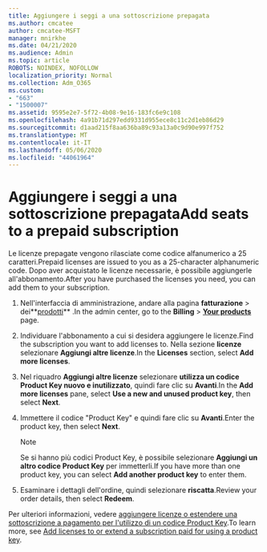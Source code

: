 ```yaml
---
title: Aggiungere i seggi a una sottoscrizione prepagata
ms.author: cmcatee
author: cmcatee-MSFT
manager: mnirkhe
ms.date: 04/21/2020
ms.audience: Admin
ms.topic: article
ROBOTS: NOINDEX, NOFOLLOW
localization_priority: Normal
ms.collection: Adm_O365
ms.custom:
- "663"
- "1500007"
ms.assetid: 9595e2e7-5f72-4b08-9e16-183fc6e9c108
ms.openlocfilehash: 4a91b71d297edd9331d955ece8c11c2d1eb86d29
ms.sourcegitcommit: d1aad215f8aa636ba89c93a13a0c9d90e997f752
ms.translationtype: MT
ms.contentlocale: it-IT
ms.lasthandoff: 05/06/2020
ms.locfileid: "44061964"
---
```

# <a name="add-seats-to-a-prepaid-subscription"></a><span data-ttu-id="ea26f-102">Aggiungere i seggi a una sottoscrizione prepagata</span><span class="sxs-lookup"><span data-stu-id="ea26f-102">Add seats to a prepaid subscription</span></span>

<span data-ttu-id="ea26f-103">Le licenze prepagate vengono rilasciate come codice alfanumerico a 25 caratteri.</span><span class="sxs-lookup"><span data-stu-id="ea26f-103">Prepaid licenses are issued to you as a 25-character alphanumeric code.</span></span> <span data-ttu-id="ea26f-104">Dopo aver acquistato le licenze necessarie, è possibile aggiungerle all'abbonamento.</span><span class="sxs-lookup"><span data-stu-id="ea26f-104">After you have purchased the licenses you need, you can add them to your subscription.</span></span> 

1. <span data-ttu-id="ea26f-105">Nell'interfaccia di amministrazione, andare alla pagina **fatturazione** > dei**[prodotti](https://go.microsoft.com/fwlink/p/?linkid=842054)** .</span><span class="sxs-lookup"><span data-stu-id="ea26f-105">In the admin center, go to the **Billing** > **[Your products](https://go.microsoft.com/fwlink/p/?linkid=842054)** page.</span></span>

2. <span data-ttu-id="ea26f-106">Individuare l'abbonamento a cui si desidera aggiungere le licenze.</span><span class="sxs-lookup"><span data-stu-id="ea26f-106">Find the subscription you want to add licenses to.</span></span> <span data-ttu-id="ea26f-107">Nella sezione **licenze** selezionare **Aggiungi altre licenze**.</span><span class="sxs-lookup"><span data-stu-id="ea26f-107">In the **Licenses** section, select **Add more licenses**.</span></span>

3. <span data-ttu-id="ea26f-108">Nel riquadro **Aggiungi altre licenze** selezionare **utilizza un codice Product Key nuovo e inutilizzato**, quindi fare clic su **Avanti**.</span><span class="sxs-lookup"><span data-stu-id="ea26f-108">In the **Add more licenses** pane, select **Use a new and unused product key**, then select **Next**.</span></span>

4. <span data-ttu-id="ea26f-109">Immettere il codice "Product Key" e quindi fare clic su **Avanti**.</span><span class="sxs-lookup"><span data-stu-id="ea26f-109">Enter the product key, then select **Next**.</span></span>

    > [!NOTE]
    > <span data-ttu-id="ea26f-110">Se si hanno più codici Product Key, è possibile selezionare **Aggiungi un altro codice Product Key** per immetterli.</span><span class="sxs-lookup"><span data-stu-id="ea26f-110">If you have more than one product key, you can select **Add another product key** to enter them.</span></span>

5. <span data-ttu-id="ea26f-111">Esaminare i dettagli dell'ordine, quindi selezionare **riscatta**.</span><span class="sxs-lookup"><span data-stu-id="ea26f-111">Review your order details, then select **Redeem**.</span></span>

<span data-ttu-id="ea26f-112">Per ulteriori informazioni, vedere [aggiungere licenze o estendere una sottoscrizione a pagamento per l'utilizzo di un codice Product Key](https://docs.microsoft.com/office365/admin/misc/add-licenses-using-product-key).</span><span class="sxs-lookup"><span data-stu-id="ea26f-112">To learn more, see [Add licenses to or extend a subscription paid for using a product key](https://docs.microsoft.com/office365/admin/misc/add-licenses-using-product-key).</span></span>